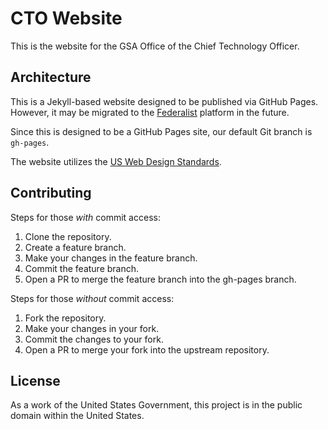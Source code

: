 # CTO Website

This is the website for the GSA Office of the Chief Technology Officer.

## Architecture

This is a Jekyll-based website designed to be published via GitHub Pages.
However, it may be migrated to the [Federalist](https://federalist.18f.gov/)
platform in the future.

Since this is designed to be a GitHub Pages site, our default Git branch is
`gh-pages`.

The website utilizes the [US Web Design Standards](https://standards.usa.gov/).

## Contributing

Steps for those *with* commit access:

1. Clone the repository.
2. Create a feature branch.
3. Make your changes in the feature branch.
4. Commit the feature branch.
5. Open a PR to merge the feature branch into the gh-pages branch.

Steps for those *without* commit access:

1. Fork the repository.
2. Make your changes in your fork.
3. Commit the changes to your fork.
4. Open a PR to merge your fork into the upstream repository.

## License

As a work of the United States Government, this project is in the public domain
within the United States.
